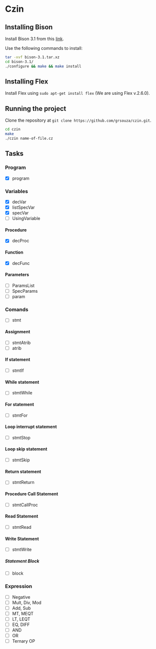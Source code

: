 
# Czin

## Installing Bison
Install Bison 3.1 from this [link](http://ftp.gnu.org/gnu/bison/bison-3.1.tar.xz).

Use the following commands to install:
```bash
tar -xvf bison-3.1.tar.xz
cd bison-3.1/
./configure && make && make install
```

## Installing Flex 
Install Flex using `sudo apt-get install flex` (We are using Flex v.2.6.0).

## Running the project
Clone the repository at `git clone https://github.com/grsouza/czin.git`.
```bash
cd czin
make
./czin name-of-file.cz
```
## Tasks
### Program
- [X] program        

### Variables
- [X] decVar          
- [X] listSpecVar     
- [X] specVar         
- [ ] UsingVariable   

#### Procedure
- [X] decProc         

#### Function
- [X] decFunc         

#### Parameters
- [ ] ParamsList      
- [ ] SpecParams      
- [ ] param           

### Comands
- [ ] stmt            

#### Assignment
- [ ] stmtAtrib       
- [ ] atrib           

#### If statement
- [ ] stmtIf          

#### While statement
- [ ] stmtWhile       

#### For statement
- [ ] stmtFor         

#### Loop interrupt statement
- [ ] stmtStop        

#### Loop skip statement
- [ ] stmtSkip        

#### Return statement
- [ ] stmtReturn     

#### Procedure Call Statement
- [ ] stmtCallProc    

#### Read Statement
- [ ] stmtRead        

#### Write Statement
- [ ] stmtWrite       

##### Statement Block
- [ ] block           

### Expression
- [ ] Negative        
- [ ] Mult, Div, Mod  
- [ ] Add, Sub        
- [ ] MT, MEQT        
- [ ] LT, LEQT        
- [ ] EQ, DIFF        
- [ ] AND              
- [ ] OR              
- [ ] Ternary OP      
